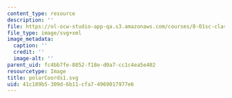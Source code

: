```yaml
---
content_type: resource
description: ''
file: https://ol-ocw-studio-app-qa.s3.amazonaws.com/courses/8-01sc-classical-mechanics-fall-2016/41c189b5309d6b11cfa74969017977e6_polarCoords1.svg
file_type: image/svg+xml
image_metadata:
  caption: ''
  credit: ''
  image-alt: ''
parent_uid: fc4bb7fe-8852-f18e-d0a7-cc1c4ea5e402
resourcetype: Image
title: polarCoords1.svg
uid: 41c189b5-309d-6b11-cfa7-4969017977e6
---
```

